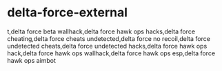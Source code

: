 # delta-force-external
t,delta force beta wallhack,delta force hawk ops hacks,delta force cheating,delta force cheats undetected,delta force no recoil,delta force undetected cheats,delta force undetected hacks,delta force hawk ops hack,delta force hawk ops wallhack,delta force hawk ops esp,delta force hawk ops aimbot
